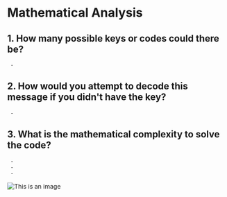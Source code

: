 # Mathematical Analysis

## 1. How many possible keys or codes could there be?
     -  


## 2. How would you attempt to decode this message if you didn't have the key?
     -  


## 3. What is the mathematical complexity to solve the code?
     - 
     - 
     - 
![This is an image]()

